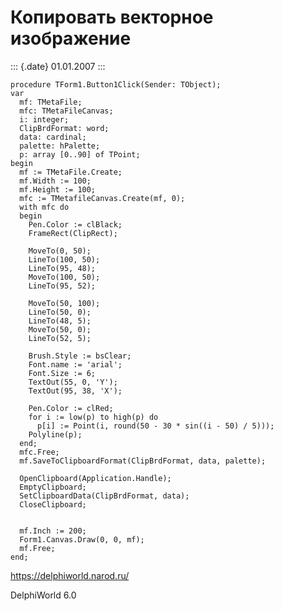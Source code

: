 Копировать векторное изображение
================================

::: {.date}
01.01.2007
:::

    procedure TForm1.Button1Click(Sender: TObject);
    var
      mf: TMetaFile;
      mfc: TMetaFileCanvas;
      i: integer;
      ClipBrdFormat: word;
      data: cardinal;
      palette: hPalette;
      p: array [0..90] of TPoint;
    begin
      mf := TMetaFile.Create;
      mf.Width := 100;
      mf.Height := 100;
      mfc := TMetafileCanvas.Create(mf, 0);
      with mfc do
      begin
        Pen.Color := clBlack;
        FrameRect(ClipRect);
     
        MoveTo(0, 50);
        LineTo(100, 50);
        LineTo(95, 48);
        MoveTo(100, 50);
        LineTo(95, 52);
     
        MoveTo(50, 100);
        LineTo(50, 0);
        LineTo(48, 5);
        MoveTo(50, 0);
        LineTo(52, 5);
     
        Brush.Style := bsClear;
        Font.name := 'arial';
        Font.Size := 6;
        TextOut(55, 0, 'Y');
        TextOut(95, 38, 'X');
     
        Pen.Color := clRed;
        for i := low(p) to high(p) do
          p[i] := Point(i, round(50 - 30 * sin((i - 50) / 5)));
        Polyline(p);
      end;
      mfc.Free;
      mf.SaveToClipboardFormat(ClipBrdFormat, data, palette);
     
      OpenClipboard(Application.Handle);
      EmptyClipboard;
      SetClipboardData(ClipBrdFormat, data);
      CloseClipboard;
     
     
      mf.Inch := 200;
      Form1.Canvas.Draw(0, 0, mf);
      mf.Free;
    end;
     

<https://delphiworld.narod.ru/>

DelphiWorld 6.0
